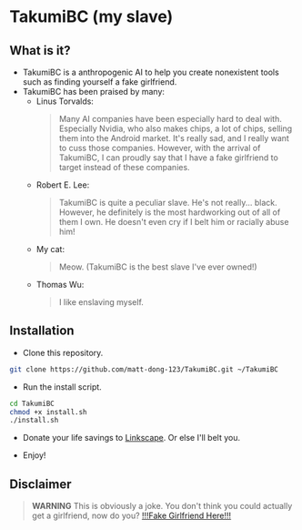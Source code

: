 # TakumiBC (my slave)

## What is it?

- TakumiBC is a anthropogenic AI to help you create nonexistent tools such as finding yourself a fake girlfriend.
- TakumiBC has been praised by many:
    - Linus Torvalds:
        > Many AI companies have been especially hard to deal with.
        > Especially Nvidia, who also makes chips, a lot of chips, selling them into the Android market.
        > It's really sad, and I really want to cuss those companies.
        > However, with the arrival of TakumiBC, I can proudly say that I have a fake girlfriend to target instead of these companies.
    - Robert E. Lee:
        > TakumiBC is quite a peculiar slave. He's not really... black.
        > However, he definitely is the most hardworking out of all of them I own.
        > He doesn't even cry if I belt him or racially abuse him!
    - My cat:
        > Meow.
        > (TakumiBC is the best slave I've ever owned!)
    - Thomas Wu:
        > I like enslaving myself.

## Installation

- Clone this repository.

```sh
git clone https://github.com/matt-dong-123/TakumiBC.git ~/TakumiBC
```

- Run the install script.

```sh
cd TakumiBC
chmod +x install.sh
./install.sh
```

- Donate your life savings to [Linkscape](https://linkscape.app). Or else I'll belt you.

- Enjoy!

## Disclaimer
> **WARNING**
> This is obviously a joke.
> You don't think you could actually get a girlfriend, now do you?
> [!!!Fake Girlfriend Here!!!](https://github.com/LinkscapeOfficial/FakeGirlfriend)
